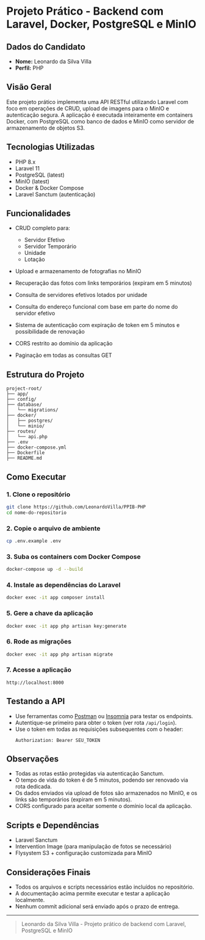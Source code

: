# Projeto Prático - Backend com Laravel, Docker, PostgreSQL e MinIO

## Dados do Candidato

- **Nome:** Leonardo da Silva Villa
- **Perfil:** PHP

## Visão Geral

Este projeto prático implementa uma API RESTful utilizando Laravel com foco em operações de CRUD, upload de imagens para o MinIO e autenticação segura. A aplicação é executada inteiramente em containers Docker, com PostgreSQL como banco de dados e MinIO como servidor de armazenamento de objetos S3.

## Tecnologias Utilizadas

- PHP 8.x
- Laravel 11
- PostgreSQL (latest)
- MinIO (latest)
- Docker & Docker Compose
- Laravel Sanctum (autenticação)

## Funcionalidades

- CRUD completo para:
  - Servidor Efetivo
  - Servidor Temporário
  - Unidade
  - Lotação

- Upload e armazenamento de fotografias no MinIO
- Recuperação das fotos com links temporários (expiram em 5 minutos)
- Consulta de servidores efetivos lotados por unidade
- Consulta do endereço funcional com base em parte do nome do servidor efetivo
- Sistema de autenticação com expiração de token em 5 minutos e possibilidade de renovação
- CORS restrito ao domínio da aplicação
- Paginação em todas as consultas GET

## Estrutura do Projeto

```
project-root/
├── app/
├── config/
├── database/
│   └── migrations/
├── docker/
│   ├── postgres/
│   └── minio/
├── routes/
│   └── api.php
├── .env
├── docker-compose.yml
├── Dockerfile
├── README.md
```

## Como Executar

### 1. Clone o repositório
```bash
git clone https://github.com/LeonardoVilla/PPIB-PHP
cd nome-do-repositorio
```

### 2. Copie o arquivo de ambiente
```bash
cp .env.example .env
```

### 3. Suba os containers com Docker Compose
```bash
docker-compose up -d --build
```

### 4. Instale as dependências do Laravel
```bash
docker exec -it app composer install
```

### 5. Gere a chave da aplicação
```bash
docker exec -it app php artisan key:generate
```

### 6. Rode as migrações
```bash
docker exec -it app php artisan migrate
```

### 7. Acesse a aplicação
```
http://localhost:8000
```

## Testando a API

- Use ferramentas como [Postman](https://www.postman.com/) ou [Insomnia](https://insomnia.rest/) para testar os endpoints.
- Autentique-se primeiro para obter o token (ver rota `/api/login`).
- Use o token em todas as requisições subsequentes com o header:
  ```
  Authorization: Bearer SEU_TOKEN
  ```

## Observações

- Todas as rotas estão protegidas via autenticação Sanctum.
- O tempo de vida do token é de 5 minutos, podendo ser renovado via rota dedicada.
- Os dados enviados via upload de fotos são armazenados no MinIO, e os links são temporários (expiram em 5 minutos).
- CORS configurado para aceitar somente o domínio local da aplicação.

## Scripts e Dependências

- Laravel Sanctum
- Intervention Image (para manipulação de fotos se necessário)
- Flysystem S3 + configuração customizada para MinIO

## Considerações Finais

- Todos os arquivos e scripts necessários estão incluídos no repositório.
- A documentação acima permite executar e testar a aplicação localmente.
- Nenhum commit adicional será enviado após o prazo de entrega.

---

> Leonardo da Silva Villa - Projeto prático de backend com Laravel, PostgreSQL e MinIO
